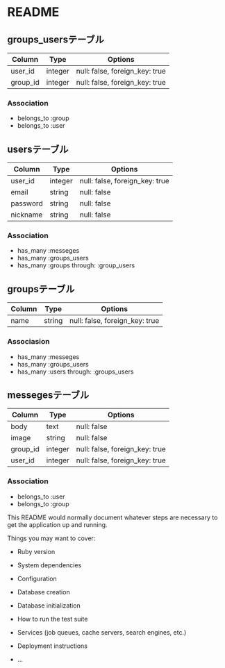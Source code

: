 # README

## groups_usersテーブル
|Column|Type|Options|
|------|----|-------|
|user_id|integer|null: false, foreign_key: true|
|group_id|integer|null: false, foreign_key: true|
### Association
- belongs_to :group
- belongs_to :user

## usersテーブル
|Column|Type|Options|
|------|----|-------|
|user_id|integer|null: false, foreign_key: true|
|email|string|null: false|
|password|string|null: false|
|nickname|string|null: false|
### Association
- has_many :messeges
- has_many :groups_users
- has_many :groups through: :group_users

## groupsテーブル
|Column|Type|Options|
|------|----|-------|
|name|string|null: false, foreign_key: true|
### Associasion
- has_many :messeges
- has_many :groups_users
- has_many :users through: :groups_users


## messegesテーブル
|Column|Type|Options|
|------|----|-------|
|body|text|null: false|
|image|string|null: false|
|group_id|integer|null: false, foreign_key: true|
|user_id|integer|null: false, foreign_key: true|
### Association
- belongs_to :user
- belongs_to :group



This README would normally document whatever steps are necessary to get the
application up and running.

Things you may want to cover:

* Ruby version

* System dependencies

* Configuration

* Database creation

* Database initialization

* How to run the test suite

* Services (job queues, cache servers, search engines, etc.)

* Deployment instructions

* ...
